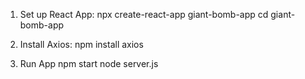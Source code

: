 1. Set up React App:
  npx create-react-app giant-bomb-app
  cd giant-bomb-app
2. Install Axios:
  npm install axios

3. Run App
 npm start
 node server.js
